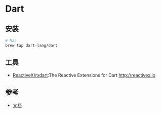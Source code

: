 # Dart

## 安装

```sh
# Mac
brew tap dart-lang/dart
```


## 工具

* [ReactiveX/rxdart](https://github.com/ReactiveX/rxdart):The Reactive Extensions for Dart http://reactivex.io

## 参考

* [文档](https://www.dartlang.org/)
